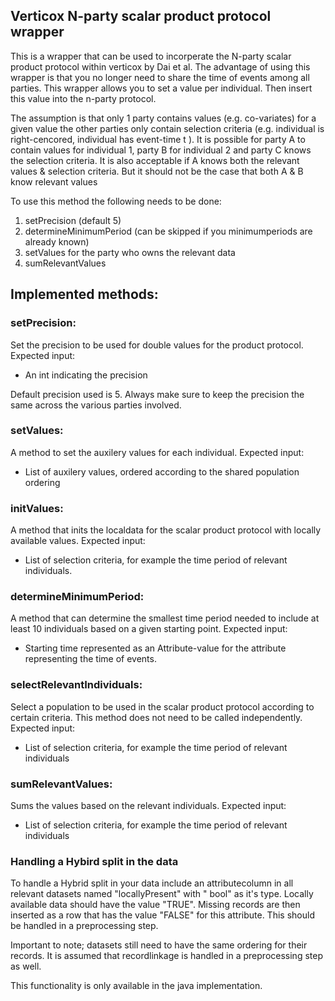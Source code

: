 ## Verticox N-party scalar product protocol wrapper

This is a wrapper that can be used to incorperate the N-party scalar product protocol within verticox by Dai et al. The
advantage of using this wrapper is that you no longer need to share the time of events among all parties. This wrapper
allows you to set a value per individual. Then insert this value into the n-party protocol.

The assumption is that only 1 party contains values (e.g. co-variates) for a given value the other parties only contain
selection criteria (e.g. individual is right-cencored, individual has event-time t ). It is possible for party A to
contain values for individual 1, party B for individual 2 and party C knows the selection criteria. It is also
acceptable if A knows both the relevant values & selection criteria. But it should not be the case that both A & B know
relevant values

To use this method the following needs to be done:

1) setPrecision (default 5)
2) determineMinimumPeriod (can be skipped if you minimumperiods are already known)
3) setValues for the party who owns the relevant data
4) sumRelevantValues

## Implemented methods:

### setPrecision:

Set the precision to be used for double values for the product protocol. Expected input:

- An int indicating the precision

Default precision used is 5. Always make sure to keep the precision the same across the various parties involved.

### setValues:

A method to set the auxilery values for each individual. Expected input:

- List of auxilery values, ordered according to the shared population ordering

### initValues:

A method that inits the localdata for the scalar product protocol with locally available values. Expected input:

- List of selection criteria, for example the time period of relevant individuals.

### determineMinimumPeriod:

A method that can determine the smallest time period needed to include at least 10 individuals based on a given starting
point. Expected input:

- Starting time represented as an Attribute-value for the attribute representing the time of events.

### selectRelevantIndividuals:

Select a population to be used in the scalar product protocol according to certain criteria. This method does not need
to be called independently. Expected input:

- List of selection criteria, for example the time period of relevant individuals

### sumRelevantValues:

Sums the values based on the relevant individuals. Expected input:

- List of selection criteria, for example the time period of relevant individuals

### Handling a Hybird split in the data

To handle a Hybrid split in your data include an attributecolumn in all relevant datasets named "locallyPresent" with "
bool" as it's type. Locally available data should have the value "TRUE". Missing records are then inserted as a row that
has the value "FALSE" for this attribute. This should be handled in a preprocessing step.

Important to note; datasets still need to have the same ordering for their records. It is assumed that recordlinkage is
handled in a preprocessing step as well.

This functionality is only available in the java implementation.
